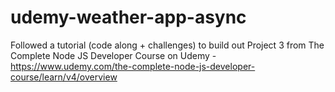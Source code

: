 # udemy-weather-app-async

Followed a tutorial (code along + challenges) to build out Project 3 from The Complete Node JS Developer Course on Udemy - https://www.udemy.com/the-complete-node-js-developer-course/learn/v4/overview
